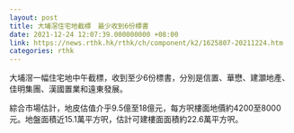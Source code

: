 ```yaml
---
layout: post
title: 大埔滘住宅地截標　最少收到6份標書
date: 2021-12-24 12:07:39.000000000 +08:00
link: https://news.rthk.hk/rthk/ch/component/k2/1625807-20211224.htm
categories: rthk
---
```


大埔滘一幅住宅地中午截標，收到至少6份標書，分別是信置、華懋、建灝地產、佳明集團、漢國置業和遠東發展。

綜合市場估計，地皮估值介乎9.5億至18億元，每方呎樓面地價約4200至8000元。地盤面積近15.1萬平方呎，估計可建樓面面積約22.6萬平方呎。
